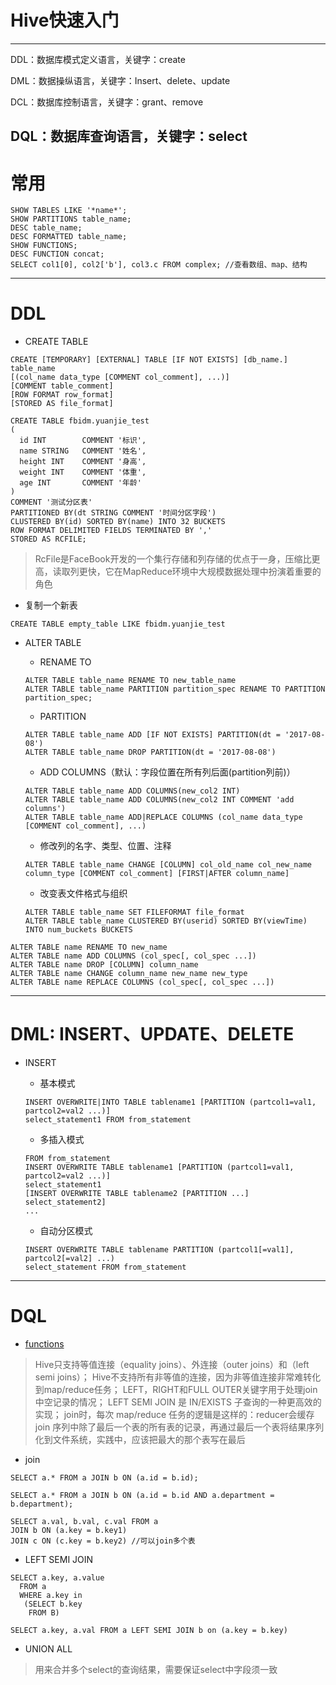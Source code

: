 # Hive快速入门

---

DDL：数据库模式定义语言，关键字：create

DML：数据操纵语言，关键字：Insert、delete、update

DCL：数据库控制语言，关键字：grant、remove

DQL：数据库查询语言，关键字：select
---

# 常用
```
SHOW TABLES LIKE '*name*';
SHOW PARTITIONS table_name;
DESC table_name;
DESC FORMATTED table_name;
SHOW FUNCTIONS;
DESC FUNCTION concat;
SELECT col1[0], col2['b'], col3.c FROM complex; //查看数组、map、结构
```
---

# DDL   
- CREATE TABLE
```
CREATE [TEMPORARY] [EXTERNAL] TABLE [IF NOT EXISTS] [db_name.] table_name
[(col_name data_type [COMMENT col_comment], ...)]
[COMMENT table_comment]
[ROW FORMAT row_format]
[STORED AS file_format]
```
```
CREATE TABLE fbidm.yuanjie_test
(  
  id INT  		COMMENT '标识',  
  name STRING  	COMMENT '姓名',
  height INT 	COMMENT '身高',
  weight INT 	COMMENT '体重',
  age INT 		COMMENT '年龄'
)  
COMMENT '测试分区表'  
PARTITIONED BY(dt STRING COMMENT '时间分区字段')
CLUSTERED BY(id) SORTED BY(name) INTO 32 BUCKETS
ROW FORMAT DELIMITED FIELDS TERMINATED BY ','
STORED AS RCFILE;
```
> RcFile是FaceBook开发的一个集行存储和列存储的优点于一身，压缩比更高，读取列更快，它在MapReduce环境中大规模数据处理中扮演着重要的角色

- 复制一个新表
```
CREATE TABLE empty_table LIKE fbidm.yuanjie_test
```

- ALTER TABLE
    - RENAME TO
    ```
    ALTER TABLE table_name RENAME TO new_table_name
    ALTER TABLE table_name PARTITION partition_spec RENAME TO PARTITION partition_spec;
    ```
    
    - PARTITION
    ```
    ALTER TABLE table_name ADD [IF NOT EXISTS] PARTITION(dt = '2017-08-08')
    ALTER TABLE table_name DROP PARTITION(dt = '2017-08-08')
    ```
    - ADD COLUMNS（默认：字段位置在所有列后面(partition列前)）
    ```
    ALTER TABLE table_name ADD COLUMNS(new_col2 INT)
    ALTER TABLE table_name ADD COLUMNS(new_col2 INT COMMENT 'add columns')
    ALTER TABLE table_name ADD|REPLACE COLUMNS (col_name data_type [COMMENT col_comment], ...)
    ```
    
    - 修改列的名字、类型、位置、注释
    ```
    ALTER TABLE table_name CHANGE [COLUMN] col_old_name col_new_name column_type [COMMENT col_comment] [FIRST|AFTER column_name]
    ```
    
    - 改变表文件格式与组织
    ```
    ALTER TABLE table_name SET FILEFORMAT file_format
    ALTER TABLE table_name CLUSTERED BY(userid) SORTED BY(viewTime) INTO num_buckets BUCKETS
    ```

```
ALTER TABLE name RENAME TO new_name
ALTER TABLE name ADD COLUMNS (col_spec[, col_spec ...])
ALTER TABLE name DROP [COLUMN] column_name
ALTER TABLE name CHANGE column_name new_name new_type
ALTER TABLE name REPLACE COLUMNS (col_spec[, col_spec ...])
```
---

# DML: INSERT、UPDATE、DELETE
- INSERT
    - 基本模式
    ```
    INSERT OVERWRITE|INTO TABLE tablename1 [PARTITION (partcol1=val1, partcol2=val2 ...)]
    select_statement1 FROM from_statement
    ```
    
    - 多插入模式
    ```
    FROM from_statement
    INSERT OVERWRITE TABLE tablename1 [PARTITION (partcol1=val1, partcol2=val2 ...)]
    select_statement1
    [INSERT OVERWRITE TABLE tablename2 [PARTITION ...] 
    select_statement2] 
    ...
    ```
    
    - 自动分区模式
    ```
    INSERT OVERWRITE TABLE tablename PARTITION (partcol1[=val1], partcol2[=val2] ...)
    select_statement FROM from_statement
    ```
---

# DQL
- [functions][1]
> Hive只支持等值连接（equality joins）、外连接（outer joins）和（left semi joins）；
Hive不支持所有非等值的连接，因为非等值连接非常难转化到map/reduce任务；
LEFT，RIGHT和FULL OUTER关键字用于处理join中空记录的情况；
LEFT SEMI JOIN 是 IN/EXISTS 子查询的一种更高效的实现；
join时，每次 map/reduce 任务的逻辑是这样的：reducer会缓存join 序列中除了最后一个表的所有表的记录，再通过最后一个表将结果序列化到文件系统，实践中，应该把最大的那个表写在最后

- join
```
SELECT a.* FROM a JOIN b ON (a.id = b.id);

SELECT a.* FROM a JOIN b ON (a.id = b.id AND a.department = b.department);

SELECT a.val, b.val, c.val FROM a 
JOIN b ON (a.key = b.key1) 
JOIN c ON (c.key = b.key2) //可以join多个表
```
- LEFT SEMI JOIN
```
SELECT a.key, a.value 
  FROM a 
  WHERE a.key in 
   (SELECT b.key 
    FROM B)

SELECT a.key, a.val FROM a LEFT SEMI JOIN b on (a.key = b.key)
```

- UNION ALL
> 用来合并多个select的查询结果，需要保证select中字段须一致


  [1]: http://www.aboutyun.com/thread-7316-1-1.html
